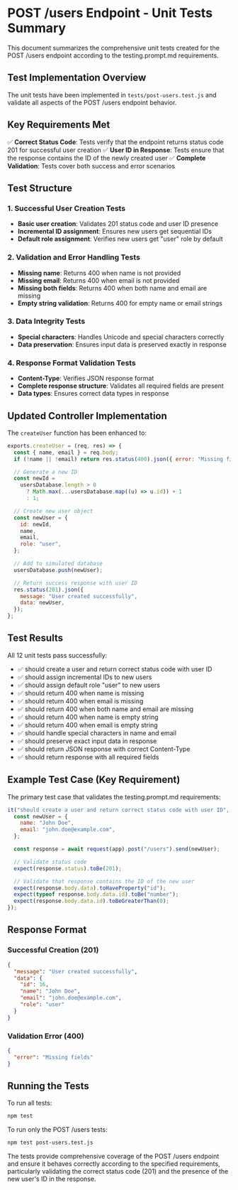 # POST /users Endpoint - Unit Tests Summary

This document summarizes the comprehensive unit tests created for the POST /users endpoint according to the testing.prompt.md requirements.

## Test Implementation Overview

The unit tests have been implemented in `tests/post-users.test.js` and validate all aspects of the POST /users endpoint behavior.

## Key Requirements Met

✅ **Correct Status Code**: Tests verify that the endpoint returns status code 201 for successful user creation
✅ **User ID in Response**: Tests ensure that the response contains the ID of the newly created user
✅ **Complete Validation**: Tests cover both success and error scenarios

## Test Structure

### 1. Successful User Creation Tests

- **Basic user creation**: Validates 201 status code and user ID presence
- **Incremental ID assignment**: Ensures new users get sequential IDs
- **Default role assignment**: Verifies new users get "user" role by default

### 2. Validation and Error Handling Tests

- **Missing name**: Returns 400 when name is not provided
- **Missing email**: Returns 400 when email is not provided
- **Missing both fields**: Returns 400 when both name and email are missing
- **Empty string validation**: Returns 400 for empty name or email strings

### 3. Data Integrity Tests

- **Special characters**: Handles Unicode and special characters correctly
- **Data preservation**: Ensures input data is preserved exactly in response

### 4. Response Format Validation Tests

- **Content-Type**: Verifies JSON response format
- **Complete response structure**: Validates all required fields are present
- **Data types**: Ensures correct data types in response

## Updated Controller Implementation

The `createUser` function has been enhanced to:

```javascript
exports.createUser = (req, res) => {
  const { name, email } = req.body;
  if (!name || !email) return res.status(400).json({ error: "Missing fields" });

  // Generate a new ID
  const newId =
    usersDatabase.length > 0
      ? Math.max(...usersDatabase.map((u) => u.id)) + 1
      : 1;

  // Create new user object
  const newUser = {
    id: newId,
    name,
    email,
    role: "user",
  };

  // Add to simulated database
  usersDatabase.push(newUser);

  // Return success response with user ID
  res.status(201).json({
    message: "User created successfully",
    data: newUser,
  });
};
```

## Test Results

All 12 unit tests pass successfully:

- ✅ should create a user and return correct status code with user ID
- ✅ should assign incremental IDs to new users
- ✅ should assign default role "user" to new users
- ✅ should return 400 when name is missing
- ✅ should return 400 when email is missing
- ✅ should return 400 when both name and email are missing
- ✅ should return 400 when name is empty string
- ✅ should return 400 when email is empty string
- ✅ should handle special characters in name and email
- ✅ should preserve exact input data in response
- ✅ should return JSON response with correct Content-Type
- ✅ should return response with all required fields

## Example Test Case (Key Requirement)

The primary test case that validates the testing.prompt.md requirements:

```javascript
it("should create a user and return correct status code with user ID", async () => {
  const newUser = {
    name: "John Doe",
    email: "john.doe@example.com",
  };

  const response = await request(app).post("/users").send(newUser);

  // Validate status code
  expect(response.status).toBe(201);

  // Validate that response contains the ID of the new user
  expect(response.body.data).toHaveProperty("id");
  expect(typeof response.body.data.id).toBe("number");
  expect(response.body.data.id).toBeGreaterThan(0);
});
```

## Response Format

### Successful Creation (201)

```json
{
  "message": "User created successfully",
  "data": {
    "id": 16,
    "name": "John Doe",
    "email": "john.doe@example.com",
    "role": "user"
  }
}
```

### Validation Error (400)

```json
{
  "error": "Missing fields"
}
```

## Running the Tests

To run all tests:

```bash
npm test
```

To run only the POST /users tests:

```bash
npm test post-users.test.js
```

The tests provide comprehensive coverage of the POST /users endpoint and ensure it behaves correctly according to the specified requirements, particularly validating the correct status code (201) and the presence of the new user's ID in the response.
